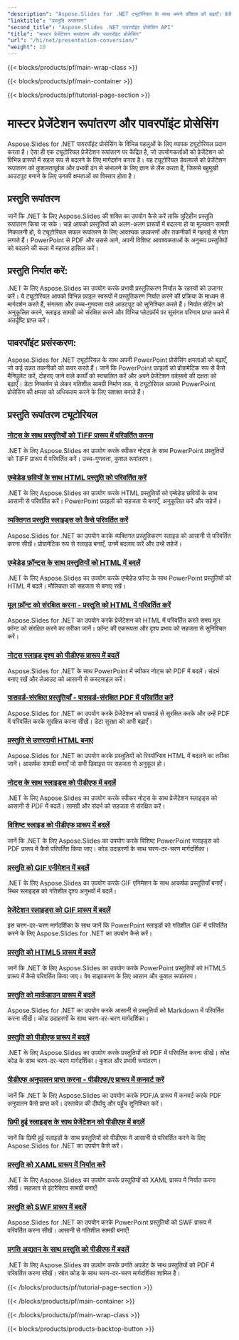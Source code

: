 ```yaml
---
"description": "Aspose.Slides for .NET ट्यूटोरियल के साथ अपने कौशल को बढ़ाएँ। प्रेजेंटेशन रूपांतरण और पावरपॉइंट प्रोसेसिंग को चरण-दर-चरण सीखें। आज ही अपना वर्कफ़्लो बदलें!"
"linktitle": "प्रस्तुति रूपांतरण"
"second_title": "Aspose.Slides .NET पावरपॉइंट प्रोसेसिंग API"
"title": "मास्टर प्रेजेंटेशन रूपांतरण और पावरपॉइंट प्रोसेसिंग"
"url": "/hi/net/presentation-conversion/"
"weight": 10
---
```


{{< blocks/products/pf/main-wrap-class >}}

{{< blocks/products/pf/main-container >}}

{{< blocks/products/pf/tutorial-page-section >}}

# मास्टर प्रेजेंटेशन रूपांतरण और पावरपॉइंट प्रोसेसिंग


Aspose.Slides for .NET पावरपॉइंट प्रोसेसिंग के विभिन्न पहलुओं के लिए व्यापक ट्यूटोरियल प्रदान करता है। ऐसा ही एक ट्यूटोरियल प्रेजेंटेशन रूपांतरण पर केंद्रित है, जो उपयोगकर्ताओं को प्रेजेंटेशन को विभिन्न प्रारूपों में सहज रूप से बदलने के लिए मार्गदर्शन करता है। यह ट्यूटोरियल डेवलपर्स को प्रेजेंटेशन रूपांतरण को कुशलतापूर्वक और प्रभावी ढंग से संभालने के लिए ज्ञान से लैस करता है, जिससे बहुमुखी आउटपुट बनाने के लिए उनकी क्षमताओं का विस्तार होता है।

## प्रस्तुति रूपांतरण 

जानें कि .NET के लिए Aspose.Slides की शक्ति का उपयोग कैसे करें ताकि त्रुटिहीन प्रस्तुति रूपांतरण किया जा सके। चाहे आपको प्रस्तुतियों को अलग-अलग प्रारूपों में बदलना हो या मूल्यवान सामग्री निकालनी हो, ये ट्यूटोरियल सफल रूपांतरण के लिए आवश्यक उपकरणों और तकनीकों में गहराई से गोता लगाते हैं। PowerPoint से PDF और उससे आगे, अपनी विशिष्ट आवश्यकताओं के अनुरूप प्रस्तुतियों को बदलने की कला में महारत हासिल करें।

## प्रस्तुति निर्यात करें: 
.NET के लिए Aspose.Slides का उपयोग करके प्रभावी प्रस्तुतिकरण निर्यात के रहस्यों को उजागर करें। ये ट्यूटोरियल आपको विभिन्न फ़ाइल स्वरूपों में प्रस्तुतिकरण निर्यात करने की प्रक्रिया के माध्यम से मार्गदर्शन करते हैं, संगतता और उच्च-गुणवत्ता वाले आउटपुट को सुनिश्चित करते हैं। निर्यात सेटिंग को अनुकूलित करने, स्लाइड सामग्री को संरक्षित करने और विभिन्न प्लेटफ़ॉर्म पर सुसंगत परिणाम प्राप्त करने में अंतर्दृष्टि प्राप्त करें।

## पावरपॉइंट प्रसंस्करण: 
Aspose.Slides for .NET ट्यूटोरियल के साथ अपनी PowerPoint प्रोसेसिंग क्षमताओं को बढ़ाएँ, जो कई उन्नत तकनीकों को कवर करते हैं। जानें कि PowerPoint फ़ाइलों को प्रोग्रामेटिक रूप से कैसे मैनिपुलेट करें, दोहराए जाने वाले कार्यों को स्वचालित करें और अपने प्रेजेंटेशन वर्कफ़्लो की दक्षता को बढ़ाएँ। डेटा निष्कर्षण से लेकर गतिशील सामग्री निर्माण तक, ये ट्यूटोरियल आपको PowerPoint प्रोसेसिंग की क्षमता को अधिकतम करने के लिए सशक्त बनाते हैं।


## प्रस्तुति रूपांतरण ट्यूटोरियल
### [नोट्स के साथ प्रस्तुतियों को TIFF प्रारूप में परिवर्तित करना](./converting-presentations-to-tiff-format-with-notes/)
.NET के लिए Aspose.Slides का उपयोग करके स्पीकर नोट्स के साथ PowerPoint प्रस्तुतियों को TIFF प्रारूप में परिवर्तित करें। उच्च-गुणवत्ता, कुशल रूपांतरण।
### [एम्बेडेड छवियों के साथ HTML प्रस्तुति को परिवर्तित करें](./convert-html-presentation-with-embedded-images/)
.NET के लिए Aspose.Slides का उपयोग करके HTML प्रस्तुतियों को एम्बेडेड छवियों के साथ आसानी से परिवर्तित करें। PowerPoint फ़ाइलों को सहजता से बनाएँ, अनुकूलित करें और सहेजें।
### [व्यक्तिगत प्रस्तुति स्लाइड्स को कैसे परिवर्तित करें](./how-to-convert-individual-presentation-slides/)
Aspose.Slides for .NET का उपयोग करके व्यक्तिगत प्रस्तुतिकरण स्लाइड को आसानी से परिवर्तित करना सीखें। प्रोग्रामेटिक रूप से स्लाइड बनाएँ, उनमें बदलाव करें और उन्हें सहेजें।
### [एम्बेडेड फ़ॉन्ट्स के साथ प्रस्तुतियों को HTML में बदलें](./convert-presentations-to-html-with-embedded-fonts/)
.NET के लिए Aspose.Slides का उपयोग करके एम्बेडेड फ़ॉन्ट के साथ PowerPoint प्रस्तुतियों को HTML में बदलें। मौलिकता को सहजता से बनाए रखें।
### [मूल फ़ॉन्ट को संरक्षित करना - प्रस्तुति को HTML में परिवर्तित करें](./preserving-original-fonts-convert-presentation-to-html/)
Aspose.Slides for .NET का उपयोग करके प्रेजेंटेशन को HTML में परिवर्तित करते समय मूल फ़ॉन्ट को संरक्षित करने का तरीका जानें। फ़ॉन्ट की एकरूपता और दृश्य प्रभाव को सहजता से सुनिश्चित करें।
### [नोट्स स्लाइड दृश्य को पीडीएफ प्रारूप में बदलें](./convert-notes-slide-view-to-pdf-format/)
Aspose.Slides for .NET के साथ PowerPoint में स्पीकर नोट्स को PDF में बदलें। संदर्भ बनाए रखें और लेआउट को आसानी से कस्टमाइज़ करें।
### [पासवर्ड-संरक्षित प्रस्तुतियाँ - पासवर्ड-संरक्षित PDF में परिवर्तित करें](./password-protect-presentations-convert-to-password-protected-pdf/)
Aspose.Slides for .NET का उपयोग करके प्रेजेंटेशन को पासवर्ड से सुरक्षित करके और उन्हें PDF में परिवर्तित करके सुरक्षित करना सीखें। डेटा सुरक्षा को अभी बढ़ाएँ।
### [प्रस्तुति से उत्तरदायी HTML बनाएं](./create-responsive-html-from-presentation/)
Aspose.Slides for .NET का उपयोग करके प्रस्तुतियों को रिस्पॉन्सिव HTML में बदलने का तरीका जानें। आकर्षक सामग्री बनाएँ जो सभी डिवाइस पर सहजता से अनुकूल हो।
### [नोट्स के साथ स्लाइड्स को पीडीएफ में बदलें](./convert-slides-to-pdf-with-notes/)
.NET के लिए Aspose.Slides का उपयोग करके स्पीकर नोट्स के साथ प्रेजेंटेशन स्लाइड्स को आसानी से PDF में बदलें। सामग्री और संदर्भ को सहजता से संरक्षित करें।
### [विशिष्ट स्लाइड को पीडीएफ प्रारूप में बदलें](./convert-specific-slide-to-pdf-format/)
जानें कि .NET के लिए Aspose.Slides का उपयोग करके विशिष्ट PowerPoint स्लाइड्स को PDF प्रारूप में कैसे परिवर्तित किया जाए। कोड उदाहरणों के साथ चरण-दर-चरण मार्गदर्शिका।
### [प्रस्तुति को GIF एनीमेशन में बदलें](./convert-presentation-to-gif-animation/)
.NET के लिए Aspose.Slides का उपयोग करके GIF एनिमेशन के साथ आकर्षक प्रस्तुतियाँ बनाएँ। स्थिर स्लाइड्स को गतिशील दृश्य अनुभवों में बदलें।
### [प्रेजेंटेशन स्लाइड्स को GIF प्रारूप में बदलें](./convert-presentation-slides-to-gif-format/)
इस चरण-दर-चरण मार्गदर्शिका के साथ जानें कि PowerPoint स्लाइडों को गतिशील GIF में परिवर्तित करने के लिए Aspose.Slides for .NET का उपयोग कैसे करें।
### [प्रस्तुति को HTML5 प्रारूप में बदलें](./convert-presentation-to-html5-format/)
जानें कि .NET के लिए Aspose.Slides का उपयोग करके PowerPoint प्रस्तुतियों को HTML5 प्रारूप में कैसे परिवर्तित किया जाए। वेब साझाकरण के लिए आसान और कुशल रूपांतरण।
### [प्रस्तुति को मार्कडाउन प्रारूप में बदलें](./convert-presentation-to-markdown-format/)
Aspose.Slides for .NET का उपयोग करके आसानी से प्रस्तुतियों को Markdown में परिवर्तित करना सीखें। कोड उदाहरणों के साथ चरण-दर-चरण मार्गदर्शिका।
### [प्रस्तुति को पीडीएफ प्रारूप में बदलें](./convert-presentation-to-pdf-format/)
.NET के लिए Aspose.Slides का उपयोग करके प्रस्तुतियों को PDF में परिवर्तित करना सीखें। स्रोत कोड के साथ चरण-दर-चरण मार्गदर्शिका। कुशल और प्रभावी रूपांतरण।
### [पीडीएफ अनुपालन प्राप्त करना - पीडीएफ/ए प्रारूप में कनवर्ट करें](./achieving-pdf-compliance-convert-to-pdf-a-format/)
जानें कि .NET के लिए Aspose.Slides का उपयोग करके PDF/A प्रारूप में कनवर्ट करके PDF अनुपालन कैसे प्राप्त करें। दस्तावेज़ की दीर्घायु और पहुँच सुनिश्चित करें।
### [छिपी हुई स्लाइड्स के साथ प्रेजेंटेशन को पीडीएफ में बदलें](./convert-presentation-to-pdf-with-hidden-slides/)
जानें कि छिपी हुई स्लाइडों के साथ प्रस्तुतियों को पीडीएफ में आसानी से परिवर्तित करने के लिए Aspose.Slides for .NET का उपयोग कैसे करें।
### [प्रस्तुति को XAML प्रारूप में निर्यात करें](./export-presentation-to-xaml-format/)
.NET के लिए Aspose.Slides का उपयोग करके प्रस्तुतियों को XAML प्रारूप में निर्यात करना सीखें। सहजता से इंटरैक्टिव सामग्री बनाएँ!
### [प्रस्तुति को SWF प्रारूप में बदलें](./convert-presentation-to-swf-format/)
Aspose.Slides for .NET का उपयोग करके PowerPoint प्रस्तुतियों को SWF प्रारूप में परिवर्तित करना सीखें। आसानी से गतिशील सामग्री बनाएँ!
### [प्रगति अद्यतन के साथ प्रस्तुति को पीडीएफ में बदलें](./convert-presentation-to-pdf-with-progress-update/)
.NET के लिए Aspose.Slides का उपयोग करके प्रगति अपडेट के साथ प्रस्तुतियों को PDF में परिवर्तित करना सीखें। स्रोत कोड के साथ चरण-दर-चरण मार्गदर्शिका शामिल है।

{{< /blocks/products/pf/tutorial-page-section >}}

{{< /blocks/products/pf/main-container >}}

{{< /blocks/products/pf/main-wrap-class >}}

{{< blocks/products/products-backtop-button >}}